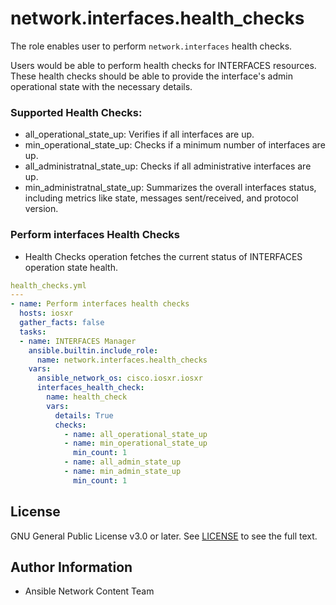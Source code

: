 network.interfaces.health_checks
================================

The role enables user to perform `network.interfaces` health checks.

Users would be able to perform health checks for INTERFACES resources. These health checks should be able to provide the interface's admin operational state with the necessary details.

### Supported Health Checks:
- all_operational_state_up: Verifies if all interfaces are up.
- min_operational_state_up: Checks if a minimum number of interfaces are up.
- all_administratnal_state_up: Checks if all administrative interfaces are up.
- min_administratnal_state_up: Summarizes the overall interfaces status, including metrics like state, messages sent/received, and protocol version.

### Perform interfaces Health Checks
- Health Checks operation fetches the current status of INTERFACES operation state health.

```yaml
health_checks.yml
---
- name: Perform interfaces health checks
  hosts: iosxr
  gather_facts: false
  tasks:
  - name: INTERFACES Manager
    ansible.builtin.include_role:
      name: network.interfaces.health_checks
    vars:
      ansible_network_os: cisco.iosxr.iosxr
      interfaces_health_check:
        name: health_check
        vars:
          details: True
          checks:
            - name: all_operational_state_up
            - name: min_operational_state_up
              min_count: 1
            - name: all_admin_state_up
            - name: min_admin_state_up
              min_count: 1
```

## License
GNU General Public License v3.0 or later.
See [LICENSE](https://www.gnu.org/licenses/gpl-3.0.txt) to see the full text.

## Author Information
- Ansible Network Content Team